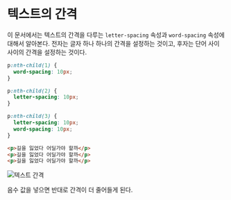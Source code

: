 # 텍스트의 간격
이 문서에서는 텍스트의 간격을 다루는 `letter-spacing` 속성과 `word-spacing` 속성에 대해서 알아본다. 전자는 글자 하나 하나의 간격을 설정하는 것이고, 후자는 단어 사이 사이의 간격을 설정하는 것이다.

```css
p:nth-child(1) {
  word-spacing: 10px;
}

p:nth-child(2) {
  letter-spacing: 10px;
}

p:nth-child(3) {
  letter-spacing: 10px;
  word-spacing: 10px;
}
```

```html
<p>길을 잃었다 어딜가야 할까</p>
<p>길을 잃었다 어딜가야 할까</p>
<p>길을 잃었다 어딜가야 할까</p>
```

![텍스트 간격](https://drive.google.com/uc?export=view&id=17RUMxhUAEfsBPigY5nOfsjQCz0JV9xVt)

음수 값을 넣으면 반대로 간격이 더 줄어들게 된다.